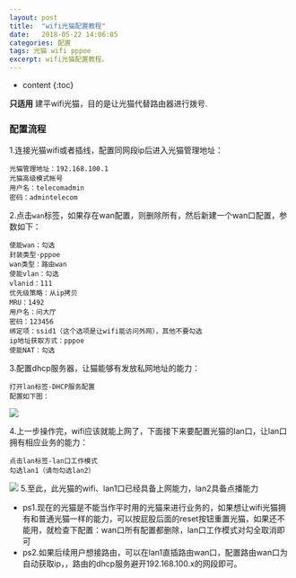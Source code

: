 ```yaml
---
layout: post
title:  "wifi光猫配置教程"
date:   2018-05-22 14:06:05
categories: 配置
tags: 光猫 wifi pppoe
excerpt: wifi光猫配置教程。
---
```


* content
{:toc}


**只适用** 建平wifi光猫，目的是让光猫代替路由器进行拨号.

### 配置流程 ###
 1.连接光猫wifi或者插线，配置同网段ip后进入光猫管理地址：
	
	光猫管理地址：192.168.100.1
	光猫高级模式帐号
	用户名：telecomadmin
	密码：admintelecom
 
 2.点击`wan`标签，如果存在wan配置，则删除所有，然后新建一个wan口配置，参数如下：

	使能wan：勾选
	封装类型·pppoe
	wan类型：路由wan
	使能vlan：勾选
	vlanid：111
	优先级策略：从ip拷贝
	MRU：1492
	用户名：问大厅
	密码：123456
	绑定项：ssid1（这个选项是让wifi能访问外网），其他不要勾选
	ip地址获取方式：pppoe
	使能NAT：勾选
3.配置dhcp服务器，让猫能够有发放私网地址的能力：
	
	打开lan标签-DHCP服务配置
	配置如下图：
	
![](http://p94dvrayw.bkt.clouddn.com/18-5-22/55732070.jpg)
	

4.上一步操作完，wifi应该就能上网了，下面接下来要配置光猫的lan口，让lan口拥有相应业务的能力：
	
	点击lan标签-lan口工作模式
	勾选lan1（请勿勾选lan2）

![](http://p94dvrayw.bkt.clouddn.com/18-5-22/33474697.jpg)
5.至此，此光猫的wifi、lan1口已经具备上网能力，lan2具备点播能力

- ps1.现在的光猫是不能当作平时用的光猫来进行业务的，如果想让wifi光猫拥有和普通光猫一样的能力，可以按屁股后面的reset按钮重置光猫，如果还不能用，就检查下配置：wan口所有配置都删除，lan口工作模式对勾全取消即可
- ps2.如果后续用户想接路由，可以在lan1直插路由wan口，配置路由wan口为自动获取ip，，路由的dhcp服务避开192.168.100.x的网段即可。


  